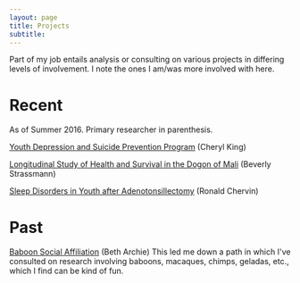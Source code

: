```yaml
---
layout: page
title: Projects
subtitle: 
---
```



Part of my job entails analysis or consulting on various projects in differing levels of involvement. I note the ones I am/was more involved with here.

# Recent

As of Summer 2016. Primary researcher in parenthesis.

[Youth Depression and Suicide Prevention Program](https://sites.lsa.umich.edu/king-lab/) (Cheryl King)

[Longitudinal Study of Health and Survival in the Dogon of Mali](http://sites.lsa.umich.edu/bis/research/) (Beverly Strassmann)

[Sleep Disorders in Youth after Adenotonsillectomy](https://www.researchgate.net/profile/Ronald_Chervin) (Ronald Chervin)



# Past


[Baboon Social Affiliation](http://rspb.royalsocietypublishing.org/content/281/1793/20141261.short) (Beth Archie) This led me down a path in which I've consulted on research involving baboons, macaques, chimps, geladas, etc., which I find can be kind of fun.
